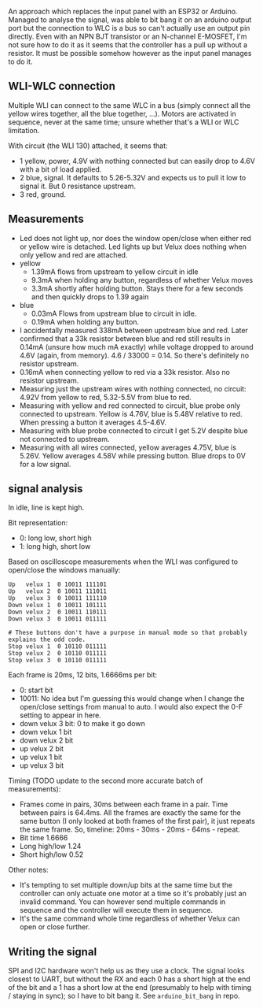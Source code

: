 An approach which replaces the input panel with an ESP32 or Arduino. Managed to analyse the signal, was able to bit bang
it on an arduino output port but the connection to WLC is a bus so can't actually use an output pin directly. Even with
an NPN BJT transistor or an N-channel E-MOSFET, I'm not sure how to do it as it seems that the controller has a pull up
without a resistor. It must be possible somehow however as the input panel manages to do it.


## WLI-WLC connection
Multiple WLI can connect to the same WLC in a bus (simply connect all the yellow wires together, all the blue together,
...). Motors are activated in sequence, never at the same time; unsure whether that's a WLI or WLC limitation.

With circuit (the WLI 130) attached, it seems that:

- 1 yellow, power, 4.9V with nothing connected but can easily drop to 4.6V with a bit of load applied.
- 2 blue, signal. It defaults to 5.26-5.32V and expects us to pull it low to signal it. But 0 resistance upstream.
- 3 red, ground.

## Measurements
- Led does not light up, nor does the window open/close when either red or yellow wire is detached. Led lights up
  but Velux does nothing when only yellow and red are attached.
- yellow
  - 1.39mA flows from upstream to yellow circuit in idle
  - 9.3mA when holding any button, regardless of whether Velux moves
  - 3.3mA shortly after holding button. Stays there for a few seconds and then quickly drops to 1.39 again
- blue
  - 0.03mA Flows from upstream blue to circuit in idle.
  - 0.19mA when holding any button.
- I accidentally measured 338mA between upstream blue and red. Later confirmed that a 33k resistor between blue and red
  still results in 0.14mA (unsure how much mA exactly) while voltage dropped to around 4.6V (again, from memory). 4.6 /
  33000 = 0.14. So there's definitely no resistor upstream.
- 0.16mA when connecting yellow to red via a 33k resistor. Also no resistor upstream.
- Measuring just the upstream wires with nothing connected, no circuit: 4.92V from yellow to red, 5.32-5.5V from blue to red.
- Measuring with yellow and red connected to circuit, blue probe only connected to upstream. Yellow is 4.76V, blue is
  5.48V relative to red. When pressing a button it averages 4.5-4.6V.
- Measuring with blue probe connected to circuit I get 5.2V despite blue not connected to upstream.
- Measuring with all wires connected, yellow averages 4.75V, blue is 5.26V. Yellow averages 4.58V while pressing button.
  Blue drops to 0V for a low signal.


## signal analysis
In idle, line is kept high.

Bit representation:

- 0: long low, short high
- 1: long high, short low

Based on oscilloscope measurements when the WLI was configured to open/close the windows manually:

```
Up   velux 1  0 10011 111101
Up   velux 2  0 10011 111011
Up   velux 3  0 10011 111110
Down velux 1  0 10011 101111
Down velux 2  0 10011 110111
Down velux 3  0 10011 011111

# These buttons don't have a purpose in manual mode so that probably explains the odd code.
Stop velux 1  0 10110 011111
Stop velux 2  0 10110 011111
Stop velux 3  0 10110 011111
```

Each frame is 20ms, 12 bits, 1.6666ms per bit:

- 0: start bit
- 10011: No idea but I'm guessing this would change when I change the open/close settings from manual to auto. I would
  also expect the 0-F setting to appear in here.
- down velux 3 bit: 0 to make it go down
- down velux 1 bit
- down velux 2 bit
- up velux 2 bit
- up velux 1 bit
- up velux 3 bit

Timing (TODO update to the second more accurate batch of measurements):

- Frames come in pairs, 30ms between each frame in a pair. Time between pairs is 64.4ms. All the frames are exactly the
  same for the same button (I only looked at both frames of the first pair), it just repeats the same frame. So,
  timeline: 20ms - 30ms - 20ms - 64ms - repeat.
- Bit time 1.6666
- Long high/low 1.24
- Short high/low 0.52

Other notes:

- It's tempting to set multiple down/up bits at the same time but the controller can only actuate one motor at a time so
  it's probably just an invalid command. You can however send multiple commands in sequence and the controller will
  execute them in sequence.
- It's the same command whole time regardless of whether Velux can open or close further.


## Writing the signal
SPI and I2C hardware won't help us as they use a clock. The signal looks closest to UART, but without the RX and each 0
has a short high at the end of the bit and a 1 has a short low at the end (presumably to help with timing / staying in
sync); so I have to bit bang it. See `arduino_bit_bang` in repo.

